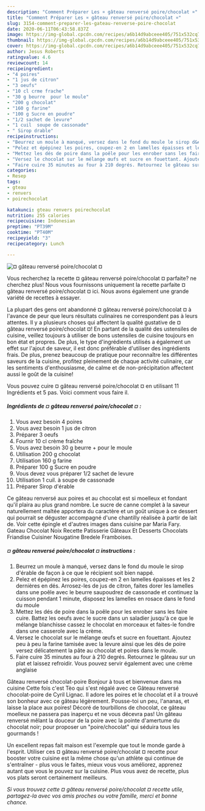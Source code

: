 ```yaml
---
description: "Comment Préparer Les ¤ gâteau renversé poire/chocolat ¤"
title: "Comment Préparer Les ¤ gâteau renversé poire/chocolat ¤"
slug: 3154-comment-preparer-les-gateau-renverse-poire-chocolat
date: 2020-06-11T06:43:58.837Z
image: https://img-global.cpcdn.com/recipes/a6b14d9abceee405/751x532cq70/gateau-renverse-poirechocolat-photo-principale-de-la-recette.jpg
thumbnail: https://img-global.cpcdn.com/recipes/a6b14d9abceee405/751x532cq70/gateau-renverse-poirechocolat-photo-principale-de-la-recette.jpg
cover: https://img-global.cpcdn.com/recipes/a6b14d9abceee405/751x532cq70/gateau-renverse-poirechocolat-photo-principale-de-la-recette.jpg
author: Jesus Roberts
ratingvalue: 4.6
reviewcount: 14
recipeingredient:
- "4 poires"
- "1 jus de citron"
- "3 oeufs"
- "10 cl crme frache"
- "30 g beurre  pour le moule"
- "200 g chocolat"
- "160 g farine"
- "100 g Sucre en poudre"
- "1/2 sachet de levure"
- "1 cuil  soupe de cassonade"
- " Sirop drable"
recipeinstructions:
- "Beurrez un moule à manqué, versez dans le fond du moule le sirop d&#39;érable de façon à ce que le récipient soit bien nappé."
- "Pelez et épépinez les poires, coupez-en 2 en lamelles épaisses et les 2 dernières en dés. Arrosez-les de jus de citron, faites dorer les lamelles dans une poêle avec le beurre saupoudrez de cassonade et continuez la cuisson pendant 1 minute, disposez les lamelles en rosace dans le fond du moule"
- "Mettez les dés de poire dans la poêle pour les enrober sans les faire cuire. Battez les oeufs avec le sucre dans un saladier jusqu&#39;à ce que le mélange blanchisse cassez le chocolat en morceaux et faites-le fondre dans une casserole avec la crème."
- "Versez le chocolat sur le mélange œufs et sucre en fouettant. Ajoutez peu à peu la farine tamisée avec la levure ainsi que les dés de poire versez délicatement la pâte au chocolat et poires dans le moule."
- "Faire cuire 35 minutes au four à 210 degrés. Retournez le gâteau sur un plat et laissez refroidir. Vous pouvez servir également avec une crème anglaise"
categories:
- Resep
tags:
- gteau
- renvers
- poirechocolat

katakunci: gteau renvers poirechocolat 
nutrition: 255 calories
recipecuisine: Indonesian
preptime: "PT39M"
cooktime: "PT40M"
recipeyield: "3"
recipecategory: Lunch

---
```



![¤ gâteau renversé poire/chocolat ¤](https://img-global.cpcdn.com/recipes/a6b14d9abceee405/751x532cq70/gateau-renverse-poirechocolat-photo-principale-de-la-recette.jpg)

Vous recherchez la recette ¤ gâteau renversé poire/chocolat ¤ parfaite? ne cherchez plus! Nous vous fournissons uniquement la recette parfaite ¤ gâteau renversé poire/chocolat ¤ ici. Nous avons également une grande variété de recettes à essayer.

La plupart des gens ont abandonné ¤ gâteau renversé poire/chocolat ¤ à l'avance de peur que leurs résultats culinaires ne correspondent pas à leurs attentes. Il y a plusieurs choses qui affectent la qualité gustative de ¤ gâteau renversé poire/chocolat ¤! En partant de la qualité des ustensiles de cuisine, veillez toujours à utiliser de bons ustensiles de cuisine toujours en bon état et propres. De plus, le type d'ingrédients utilisés a également un effet sur l'ajout de saveur, il est donc préférable d'utiliser des ingrédients frais. De plus, prenez beaucoup de pratique pour reconnaître les différentes saveurs de la cuisine, profitez pleinement de chaque activité culinaire, car les sentiments d'enthousiasme, de calme et de non-précipitation affectent aussi le goût de la cuisine!

<!--inarticleads1-->

Vous pouvez cuire ¤ gâteau renversé poire/chocolat ¤ en utilisant 11 Ingrédients et 5 pas. Voici comment vous faire il.

##### Ingrédients de ¤ gâteau renversé poire/chocolat ¤ :

1. Vous avez besoin 4 poires
1. Vous avez besoin 1 jus de citron
1. Préparer 3 oeufs
1. Fournir 10 cl crème fraîche
1. Vous avez besoin 30 g beurre + pour le moule
1. Utilisation 200 g chocolat
1. Utilisation 160 g farine
1. Préparer 100 g Sucre en poudre
1. Vous devez vous préparer 1/2 sachet de levure
1. Utilisation 1 cuil. à soupe de cassonade
1. Préparer  Sirop d&#39;érable


Ce gâteau renversé aux poires et au chocolat est si moelleux et fondant qu&#39;il plaira au plus grand nombre. Le sucre de canne complet à la saveur naturellement maltée apportera du caractère et un goût unique à ce dessert qui pourrait se déguster accompagné d&#39;une chantilly réalisée à partir de lait de. Voir cette épingle et d&#39;autres images dans cuisine par Maria Fary. Gateau Chocolat Noix Recette Patisserie Gâteaux Et Desserts Chocolats Friandise Cuisiner Nougatine Bredele Framboises. 

<!--inarticleads2-->

##### ¤ gâteau renversé poire/chocolat ¤ instructions :

1. Beurrez un moule à manqué, versez dans le fond du moule le sirop d&#39;érable de façon à ce que le récipient soit bien nappé.
1. Pelez et épépinez les poires, coupez-en 2 en lamelles épaisses et les 2 dernières en dés. Arrosez-les de jus de citron, faites dorer les lamelles dans une poêle avec le beurre saupoudrez de cassonade et continuez la cuisson pendant 1 minute, disposez les lamelles en rosace dans le fond du moule
1. Mettez les dés de poire dans la poêle pour les enrober sans les faire cuire. Battez les oeufs avec le sucre dans un saladier jusqu&#39;à ce que le mélange blanchisse cassez le chocolat en morceaux et faites-le fondre dans une casserole avec la crème.
1. Versez le chocolat sur le mélange œufs et sucre en fouettant. Ajoutez peu à peu la farine tamisée avec la levure ainsi que les dés de poire versez délicatement la pâte au chocolat et poires dans le moule.
1. Faire cuire 35 minutes au four à 210 degrés. Retournez le gâteau sur un plat et laissez refroidir. Vous pouvez servir également avec une crème anglaise


Gâteau renversé chocolat-poire Bonjour à tous et bienvenue dans ma cuisine Cette fois c&#39;est Tèo qui s&#39;est régalé avec ce Gâteau renversé chocolat-poire de Cyril Lignac. Il adore les poires et le chocolat et il a trouvé son bonheur avec ce gâteau légèrement. Pousse-toi un peu, l&#39;ananas, et laisse la place aux poires! Décoré de tourbillons de chocolat, ce gâteau moelleux ne passera pas inaperçu et ne vous décevra pas! Un gâteau renversé mêlant la douceur de la poire avec la pointe d&#39;amertume du chocolat noir; pour proposer un &#34;poire/chocolat&#34; qui séduira tous les gourmands ! 

<!--inarticleads1-->

<p>
Un excellent repas fait maison est l'exemple que tout le monde garde à l'esprit. Utiliser ces ¤ gâteau renversé poire/chocolat ¤ recette pour booster votre cuisine est la même chose qu'un athlète qui continue de s'entraîner - plus vous le faites, mieux vous vous améliorez, apprenez autant que vous le pouvez sur la cuisine. Plus vous avez de recette, plus vos plats seront certainement meilleurs.
</p>

<p>
<i>Si vous trouvez cette ¤ gâteau renversé poire/chocolat ¤ recette utile, partagez-la avec vos amis proches ou votre famille, merci et bonne chance.</i>
</p>
